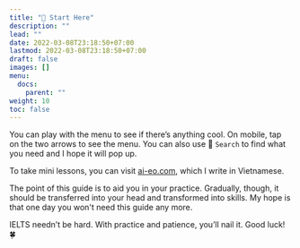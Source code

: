 ```yaml
---
title: "🌟 Start Here"
description: ""
lead: ""
date: 2022-03-08T23:18:50+07:00
lastmod: 2022-03-08T23:18:50+07:00
draft: false
images: []
menu:
  docs:
    parent: ""
weight: 10
toc: false
---
```


You can play with the menu to see if there’s anything cool. On mobile, tap on the two arrows to see the menu. You can also use 🔎 `Search` to find what you need and I hope it will pop up.

To take mini lessons, you can visit [ai-eo.com](https://ai-eo.com), which I write in Vietnamese.

The point of this guide is to aid you in your practice. Gradually, though, it should be transferred into your head and transformed into skills. My hope is that one day you won't need this guide any more.

IELTS needn’t be hard. With practice and patience, you’ll nail it. Good luck! 🍀
